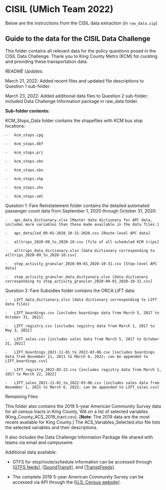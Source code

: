 # CISIL (UMich Team 2022)
Below are the instructions from the CISIL data extraction (in `raw_data.zip`)

## Guide to the data for the CISIL Data Challenge

This folder contains all relevant data for the policy questions posed in the CISIL Data Challenge. Thank you to King County Metro (KCM) for curating and providing these transportation data.

*README Updates*:

March 21, 2022: Added recent files and updated file descriptions to Question 1 sub-folder.

March 23, 2022: Added additional data files to Question 2 sub-folder; included Data Challenge Information package in raw_data folder.

**Sub-folder contents:**

KCM_Stops_Data folder contains the shapefiles with KCM bus stop locations:

    -   kcm_stops.cpg

    -   kcm_stops.dbf

    -   kcm_stops.prj

    -   kcm_stops.sbn

    -   kcm_stops.sbx

    -   kcm_stops.shp

    -   kcm_stops.shx

    -   kcm_stops.xml

Question 1: Fare Reinstatement folder contains the detailed automated passenger count data from September 1, 2020 through October 31, 2020:

    -   apc_data_dictionary.xlsx [Master data dictionary for APC data, includes more variables than those made available in the data files.]

    -   apc_detailed_09-01-2020_10-31-2020.csv [Route-level APC data]
    
    -   alltrips_2020-09_to_2020-10.csv [file of all scheduled KCM trips]
    
    -   alltrips_data_dictionary.xlsx [data dictionary corresponding to alltrips_2020-09_to_2020-10.csv]
    
    -   stop_activity_granular_2020-09-01_2020-10-31.csv [Stop-level APC data]
    
    -   stop_activity_granular_data_dictionary.xlsx [data dictionary corresponding to stop_activity_granular_2020-09-01_2020-10-31.csv]

Question 2: Fare Subsidies folder contains the ORCA LIFT data:

    -   LIFT_data_dictionary.xlsx [data dictionary corresponding to LIFT data files]

    -   LIFT_boardings.csv [includes boardings data from March 5, 2017 to October 31, 2021]

    -   LIFT_registry.csv [includes registry data from March 1, 2017 to May 3, 2021]

    -   LIFT_sales.csv [includes sales data from March 5, 2017 to October 31, 2021]
    
    -   LIFT_boardings_2021-11-01_to_2022-03-06.csv [includes boardings data from November 11, 2021 to March 6, 2022; can be appended to LIFT_boardings.csv]
    
    -   LIFT_registry_2022-03-22.csv [includes registry data from March 1, 2017 to March 22, 2022]
    
    -   LIFT_sales_2021-11-01_to_2022-03-06.csv [includes sales data from November 1, 2021 to March 6, 2022; can be appended to LIFT_sales.csv]

Remaining Files:

This folder also contains the 2019 5-year American Community Survey data for all census tracts in King County, WA on a list of selected variables (King_County_ACS_2019_tract.csv). \[**Note**: The 2019 data are the most recent available for King County.\] The ACS_Variables_Selected.xlsx file lists the selected variables and their descriptions.

It also includes the Data Challenge Information Package file shared with teams via email and campuswire.

Additional data available:

-   GTFS for stop/route/schedule information can be accessed through [[GTFS feeds]](https://developers.google.com/transit/gtfs), [[SoundTransit]](https://www.soundtransit.org/help-contacts/business-information/open-transit-data-otd/otd-downloads), and [[TransitFeeds]](https://www.soundtransit.org/help-contacts/business-information/open-transit-data-otd/otd-downloads).

-   The complete 2019 5-year American Community Survey can be accessed via API through the [[U.S. Census website]](https://www.census.gov/data/developers/data-sets/acs-5year.html).
